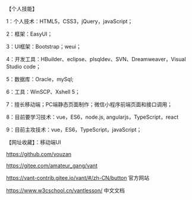 【个人技能】

1：个人技术：HTML5，CSS3，jQuery，javaScript；

2：框架：EasyUI；

3：UI框架：Bootstrap；weui；

4：开发工具：HBuilder、eclipse、plsqldev、SVN、Dreamweaver，Visual Studio code；

5：数据库：Oracle，mySql;

6：工具：WinSCP、Xshell 5；

7：擅长移动端；PC端静态页面制作；微信小程序前端页面和接口调用；

8：目前要学习技术：vue，ES6，node.js, angularjs，TypeScript，react

9：目前主攻技术：vue，ES6，TypeScript，javaScript；

























【网址收藏】：移动端UI

https://github.com/youzan

https://gitee.com/amateur_gang/vant

https://vant-contrib.gitee.io/vant/#/zh-CN/button 官方网站

https://www.w3cschool.cn/vantlesson/ 中文文档
